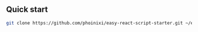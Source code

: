 ## Quick start

```sh
git clone https://github.com/phoinixi/easy-react-script-starter.git ~/easy-react-script-starter && cd ~/easy-react-script-starter && rm -rf .git
```
